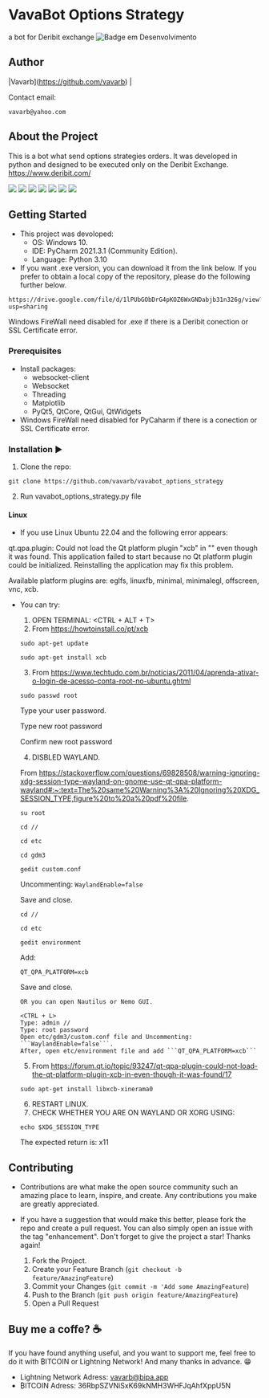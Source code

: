 # VavaBot Options Strategy
a bot for Deribit exchange 
![Badge em Desenvolvimento](http://img.shields.io/static/v1?label=STATUS&message=EM%20DESENVOLVIMENTO&color=GREEN&style=for-the-badge)

## Author
|Vavarb</sub>](https://github.com/vavarb) | 

Contact email:
```
vavarb@yahoo.com
```

## About the Project
This is a bot what send options strategies orders. It was developed in python and designed to be executed only on the Deribit Exchange.
  https://www.deribit.com/

<img src = 'https://github.com/vavarb/vavabot_options_strategy/blob/3b287cea93cd206a5fa0bb1b177c4c69fc2bc569/img/img1.PNG'>
<img src = 'https://github.com/vavarb/vavabot_options_strategy/blob/3b287cea93cd206a5fa0bb1b177c4c69fc2bc569/img/img2.PNG'>
<img src = 'https://github.com/vavarb/vavabot_options_strategy/blob/3b287cea93cd206a5fa0bb1b177c4c69fc2bc569/img/img3.PNG'>
<img src = 'https://github.com/vavarb/vavabot_options_strategy/blob/3b287cea93cd206a5fa0bb1b177c4c69fc2bc569/img/img4.PNG'>
<img src = 'https://github.com/vavarb/vavabot_options_strategy/blob/3b287cea93cd206a5fa0bb1b177c4c69fc2bc569/img/img5.PNG'>
<img src = 'https://github.com/vavarb/vavabot_options_strategy/blob/3b287cea93cd206a5fa0bb1b177c4c69fc2bc569/img/img6.PNG'>
<img src = 'https://github.com/vavarb/vavabot_options_strategy/blob/3b287cea93cd206a5fa0bb1b177c4c69fc2bc569/img/img7.PNG'>

## Getting Started
- This project was devoloped:
  - OS: Windows 10.
  - IDE: PyCharm 2021.3.1 (Community Edition).
  - Language: Python 3.10
- If you want .exe version, you can download it from the link below. If you prefer to obtain a local copy of the 
repository, please do the following further below.
```
https://drive.google.com/file/d/1lPUbGObDrG4pKOZ6WxGNDabjb31n326g/view?usp=sharing
```
Windows FireWall need disabled for .exe if there is a Deribit conection or SSL Certificate error.

### Prerequisites
- Install packages:
   - websocket-client
   - Websocket
   - Threading
   - Matplotlib
   - PyQt5, QtCore, QtGui, QtWidgets
- Windows FireWall need disabled for PyCaharm if there is a conection or SSL Certificate error.

### Installation :arrow_forward:
  1. Clone the repo:
```
git clone https://github.com/vavarb/vavabot_options_strategy
```
  2. Run vavabot_options_strategy.py file

#### Linux
- If you use Linux Ubuntu 22.04 and the following error appears:

qt.qpa.plugin: Could not load the Qt platform plugin "xcb" in "" even though it was found.
This application failed to start because no Qt platform plugin could be initialized. Reinstalling the application may fix this problem.

Available platform plugins are: eglfs, linuxfb, minimal, minimalegl, offscreen, vnc, xcb.

- You can try:
  1. OPEN TERMINAL: <CTRL + ALT + T>
  2. From https://howtoinstall.co/pt/xcb

  ```
  sudo apt-get update
  ```

  ```
  sudo apt-get install xcb
  ```

  3. From https://www.techtudo.com.br/noticias/2011/04/aprenda-ativar-o-login-de-acesso-conta-root-no-ubuntu.ghtml

  ```
  sudo passwd root
  ```

  Type your user password.

  Type new root password

  Confirm new root password

  4. DISBLED WAYLAND. 

  From https://stackoverflow.com/questions/69828508/warning-ignoring-xdg-session-type-wayland-on-gnome-use-qt-qpa-platform-wayland#:~:text=The%20same%20Warning%3A%20Ignoring%20XDG_SESSION_TYPE,figure%20to%20a%20pdf%20file.
  
  ```
  su root
  ```

  ```
  cd //
  ```

  ```
  cd etc
  ```

  ```
  cd gdm3
  ```

  ```
  gedit custom.conf
  ```

  Uncommenting: ```WaylandEnable=false```

  Save and close.

  ```
  cd //
  ```

  ```
  cd etc
  ```

  ```
  gedit environment
  ```

  Add: 
  ```
  QT_QPA_PLATFORM=xcb
  ```

  Save and close.

    ```
    OR you can open Nautilus or Nemo GUI. 

    <CTRL + L>  
    Type: admin //
    Type: root password         
    Open etc/gdm3/custom.conf file and Uncommenting: ```WaylandEnable=false```.
    After, open etc/environment file and add ```QT_QPA_PLATFORM=xcb```
  ```
  

  5. From https://forum.qt.io/topic/93247/qt-qpa-plugin-could-not-load-the-qt-platform-plugin-xcb-in-even-though-it-was-found/17

  ```
  sudo apt-get install libxcb-xinerama0
  ```

  6. RESTART LINUX.
  7. CHECK WHETHER YOU ARE ON WAYLAND OR XORG USING:
  ```
  echo $XDG_SESSION_TYPE
  ```
  The expected return is: x11

## Contributing
- Contributions are what make the open source community such an amazing place to learn, inspire, and create. Any contributions you make are greatly appreciated.

- If you have a suggestion that would make this better, please fork the repo and create a pull request. You can also simply open an issue with the tag "enhancement". Don't forget to give the project a star! Thanks again!

  1. Fork the Project.
  2. Create your Feature Branch (````git checkout -b feature/AmazingFeature````)
  3. Commit your Changes (````git commit -m 'Add some AmazingFeature````)
  4. Push to the Branch (````git push origin feature/AmazingFeature````)
  5. Open a Pull Request

## Buy me a coffe? ☕
If you have found anything useful, and you want to support me, feel free to do it with ₿ITCOIN or Lightning Network! And many thanks in advance. 😁

- Lightning Network Adress: vavarb@bipa.app
- ₿ITCOIN Adress: 36RbpSZVNiSxK69kNMH3WHFJqAhfXppU5N